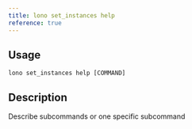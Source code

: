 ```yaml
---
title: lono set_instances help
reference: true
---
```


## Usage

    lono set_instances help [COMMAND]

## Description

Describe subcommands or one specific subcommand



